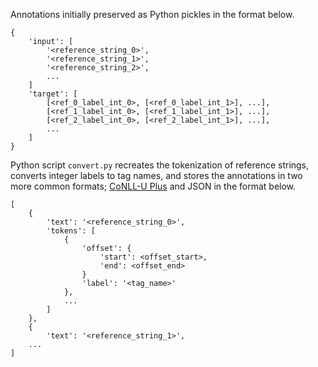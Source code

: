 Annotations initially preserved as Python pickles in the format below.

```
{
    'input': [
        '<reference_string_0>',
        '<reference_string_1>',
        '<reference_string_2>',
        ...
    ]
    'target': [
        [<ref_0_label_int_0>, [<ref_0_label_int_1>], ...],
        [<ref_1_label_int_0>, [<ref_1_label_int_1>], ...],
        [<ref_2_label_int_0>, [<ref_2_label_int_1>], ...],
        ...
    ]
}
```

Python script `convert.py` recreates the tokenization of reference strings, converts integer labels to tag names, and stores the annotations in two more common formats; [CoNLL-U Plus](https://universaldependencies.org/ext-format.html) and JSON in the format below.

```
[
    {
        'text': '<reference_string_0>',
        'tokens': [
            {
                'offset': {
                    'start': <offset_start>,
                    'end': <offset_end>
                }
                'label': '<tag_name>'
            },
            ...
        ]
    },
    {
        'text': '<reference_string_1>',
    ...
]
```
